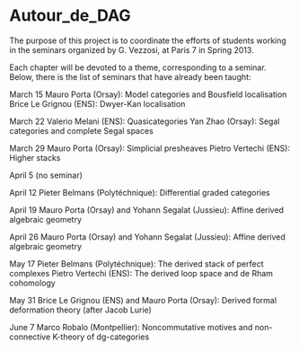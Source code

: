 Autour_de_DAG
=============

The purpose of this project is to coordinate the efforts of students working in the seminars organized by G. Vezzosi,
at Paris 7 in Spring 2013.

Each chapter will be devoted to a theme, corresponding to a seminar. Below, there is the list of seminars that
have already been taught:

March 15
  Mauro Porta (Orsay): Model categories and Bousfield localisation
  Brice Le Grignou (ENS): Dwyer-Kan localisation

March 22
  Valerio Melani (ENS): Quasicategories
  Yan Zhao (Orsay): Segal categories and complete Segal spaces

March 29
  Mauro Porta (Orsay): Simplicial presheaves
  Pietro Vertechi (ENS): Higher stacks
  
April 5
  (no seminar)

April 12
  Pieter Belmans (Polytéchnique): Differential graded categories

April 19
  Mauro Porta (Orsay) and Yohann Segalat (Jussieu): Affine derived algebraic geometry

April 26
  Mauro Porta (Orsay) and Yohann Segalat (Jussieu): Affine derived algebraic geometry

May 17
  Pieter Belmans (Polytéchnique): The derived stack of perfect complexes
  Pietro Vertechi (ENS): The derived loop space and de Rham cohomology

May 31
  Brice Le Grignou (ENS) and Mauro Porta (Orsay): Derived formal deformation theory (after Jacob Lurie)

June 7
  Marco Robalo (Montpellier): Noncommutative motives and non-connective K-theory of dg-categories

